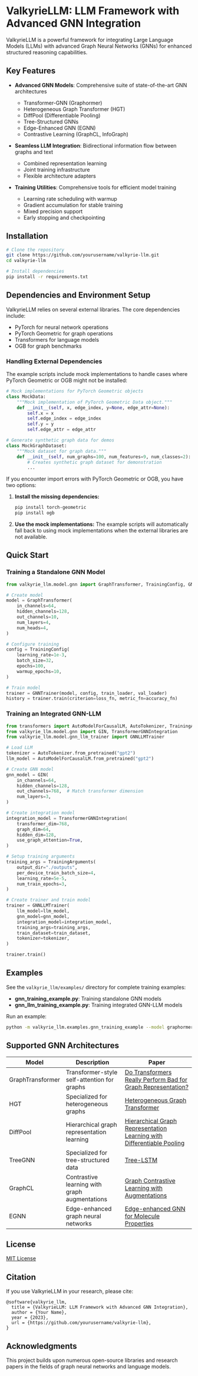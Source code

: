 # ValkyrieLLM: LLM Framework with Advanced GNN Integration

ValkyrieLLM is a powerful framework for integrating Large Language Models (LLMs) with advanced Graph Neural Networks (GNNs) for enhanced structured reasoning capabilities.

## Key Features

- **Advanced GNN Models**: Comprehensive suite of state-of-the-art GNN architectures
  - Transformer-GNN (Graphormer)
  - Heterogeneous Graph Transformer (HGT)
  - DiffPool (Differentiable Pooling)
  - Tree-Structured GNNs
  - Edge-Enhanced GNN (EGNN)
  - Contrastive Learning (GraphCL, InfoGraph)

- **Seamless LLM Integration**: Bidirectional information flow between graphs and text
  - Combined representation learning
  - Joint training infrastructure
  - Flexible architecture adapters

- **Training Utilities**: Comprehensive tools for efficient model training
  - Learning rate scheduling with warmup
  - Gradient accumulation for stable training
  - Mixed precision support
  - Early stopping and checkpointing

## Installation

```bash
# Clone the repository
git clone https://github.com/yourusername/valkyrie-llm.git
cd valkyrie-llm

# Install dependencies
pip install -r requirements.txt
```

## Dependencies and Environment Setup

ValkyrieLLM relies on several external libraries. The core dependencies include:

- PyTorch for neural network operations
- PyTorch Geometric for graph operations
- Transformers for language models
- OGB for graph benchmarks

### Handling External Dependencies

The example scripts include mock implementations to handle cases where PyTorch Geometric or OGB might not be installed:

```python
# Mock implementations for PyTorch Geometric objects
class MockData:
    """Mock implementation of PyTorch Geometric Data object."""
    def __init__(self, x, edge_index, y=None, edge_attr=None):
        self.x = x
        self.edge_index = edge_index
        self.y = y
        self.edge_attr = edge_attr

# Generate synthetic graph data for demos
class MockGraphDataset:
    """Mock dataset for graph data."""
    def __init__(self, num_graphs=100, num_features=9, num_classes=2):
        # Creates synthetic graph dataset for demonstration
        ...
```

If you encounter import errors with PyTorch Geometric or OGB, you have two options:

1. **Install the missing dependencies:**
   ```bash
   pip install torch-geometric
   pip install ogb
   ```

2. **Use the mock implementations:**
   The example scripts will automatically fall back to using mock implementations when the external libraries are not available.

## Quick Start

### Training a Standalone GNN Model

```python
from valkyrie_llm.model.gnn import GraphTransformer, TrainingConfig, GNNTrainer

# Create model
model = GraphTransformer(
    in_channels=64,
    hidden_channels=128,
    out_channels=10,
    num_layers=4,
    num_heads=4,
)

# Configure training
config = TrainingConfig(
    learning_rate=1e-3,
    batch_size=32,
    epochs=100,
    warmup_epochs=10,
)

# Train model
trainer = GNNTrainer(model, config, train_loader, val_loader)
history = trainer.train(criterion=loss_fn, metric_fn=accuracy_fn)
```

### Training an Integrated GNN-LLM

```python
from transformers import AutoModelForCausalLM, AutoTokenizer, TrainingArguments
from valkyrie_llm.model.gnn import GIN, TransformerGNNIntegration
from valkyrie_llm.model.gnn_llm_trainer import GNNLLMTrainer

# Load LLM
tokenizer = AutoTokenizer.from_pretrained("gpt2")
llm_model = AutoModelForCausalLM.from_pretrained("gpt2")

# Create GNN model
gnn_model = GIN(
    in_channels=64,
    hidden_channels=128,
    out_channels=768,  # Match transformer dimension
    num_layers=3,
)

# Create integration model
integration_model = TransformerGNNIntegration(
    transformer_dim=768,
    graph_dim=64,
    hidden_dim=128,
    use_graph_attention=True,
)

# Setup training arguments
training_args = TrainingArguments(
    output_dir="./outputs",
    per_device_train_batch_size=4,
    learning_rate=5e-5,
    num_train_epochs=3,
)

# Create trainer and train model
trainer = GNNLLMTrainer(
    llm_model=llm_model,
    gnn_model=gnn_model,
    integration_model=integration_model,
    training_args=training_args,
    train_dataset=train_dataset,
    tokenizer=tokenizer,
)

trainer.train()
```

## Examples

See the `valkyrie_llm/examples/` directory for complete training examples:

- **gnn_training_example.py**: Training standalone GNN models
- **gnn_llm_training_example.py**: Training integrated GNN-LLM models

Run an example:

```bash
python -m valkyrie_llm.examples.gnn_training_example --model graphormer --dataset PROTEINS
```

## Supported GNN Architectures

| Model | Description | Paper |
|-------|-------------|-------|
| GraphTransformer | Transformer-style self-attention for graphs | [Do Transformers Really Perform Bad for Graph Representation?](https://arxiv.org/abs/2106.05234) |
| HGT | Specialized for heterogeneous graphs | [Heterogeneous Graph Transformer](https://arxiv.org/abs/2003.01332) |
| DiffPool | Hierarchical graph representation learning | [Hierarchical Graph Representation Learning with Differentiable Pooling](https://arxiv.org/abs/1806.08804) |
| TreeGNN | Specialized for tree-structured data | [Tree-LSTM](https://arxiv.org/abs/1503.00075) |
| GraphCL | Contrastive learning with graph augmentations | [Graph Contrastive Learning with Augmentations](https://arxiv.org/abs/2010.13902) |
| EGNN | Edge-enhanced graph neural networks | [Edge-enhanced GNN for Molecule Properties](https://arxiv.org/abs/2010.09559) |

## License

[MIT License](LICENSE)

## Citation

If you use ValkyrieLLM in your research, please cite:

```
@software{valkyrie_llm,
  title = {ValkyrieLLM: LLM Framework with Advanced GNN Integration},
  author = {Your Name},
  year = {2023},
  url = {https://github.com/yourusername/valkyrie-llm},
}
```

## Acknowledgments

This project builds upon numerous open-source libraries and research papers in the fields of graph neural networks and language models.
